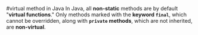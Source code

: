 #virtual method in Java
In Java, all **non-static** methods are by default "**virtual functions**." 
Only methods marked with the **keyword `final`**, which cannot be overridden, along with **`private` methods**, which are not inherited, are **non-virtual**.
